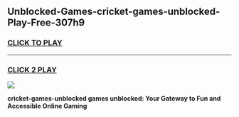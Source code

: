 
## Unblocked-Games-cricket-games-unblocked-Play-Free-307h9
<h3>
<a href="https://premium76.site?title=cricket-games-unblocked&ref=23A">CLICK TO PLAY</a></h3>
<hr>

<h3>
<a href="https://premium76.site?title=cricket-games-unblocked&ref=23A">CLICK 2 PLAY</a>
  
</h3>

<a href="https://premium76.site?title=cricket-games-unblocked&ref=23A"><img src="https://clearcache.store/games.png"></a>


**cricket-games-unblocked games unblocked: Your Gateway to Fun and Accessible Online Gaming**
